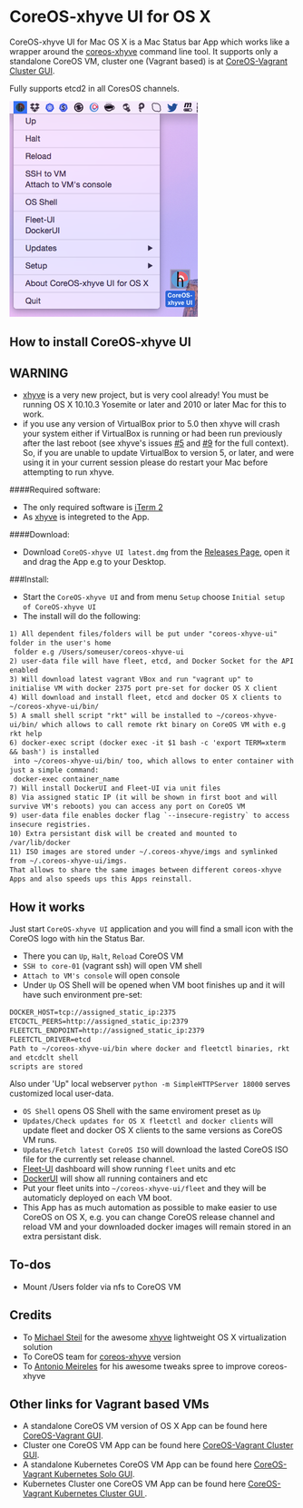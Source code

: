 CoreOS-xhyve UI for OS X
============================

CoreOS-xhyve UI for Mac OS X is a Mac Status bar App which works like a wrapper around the [coreos-xhyve](https://github.com/coreos/coreos-xhyve) command line tool. It supports only a standalone CoreOS VM, cluster one (Vagrant based) is at [CoreOS-Vagrant Cluster GUI](https://github.com/rimusz/coreos-osx-gui-cluster).

Fully supports etcd2 in all CoresOS channels.


![CoreOS-xhyve-UI](coreos-xhyve-ui.png "CoreOS-xhyve-UI")


How to install CoreOS-xhyve UI
----------

**WARNING**
 -----------
  - [xhyve](https://github.com/mist64/xhyve) is a very new project, but is very cool already! You must be running OS X 10.10.3 Yosemite or later and 2010 or later Mac for this to work.
  - if you use any version of VirtualBox prior to 5.0 then xhyve will crash your system either if VirtualBox is running or had been run previously after the last reboot (see xhyve's issues [#5](mist64/xhyve#5) and [#9](mist64/xhyve#9) for the full context). So, if you are unable to update VirtualBox to version 5, or later, and were using it in your current session please do restart your Mac before attempting to run xhyve.


####Required software:
* The only required software is [iTerm 2](http://www.iterm2.com/#/section/downloads) 
* As [xhyve](https://github.com/mist64/xhyve) is integreted to the App.

####Download:
* Download `CoreOS-xhyve UI latest.dmg` from the [Releases Page](https://github.com/rimusz/coreos-xhyve-ui/releases), open it and drag the App e.g to your Desktop.

###Install:
* Start the `CoreOS-xhyve UI` and from menu `Setup` choose `Initial setup of CoreOS-xhyve UI` 
* The install will do the following:

````
1) All dependent files/folders will be put under "coreos-xhyve-ui" folder in the user's home 
 folder e.g /Users/someuser/coreos-xhyve-ui
2) user-data file will have fleet, etcd, and Docker Socket for the API enabled
3) Will download latest vagrant VBox and run "vagrant up" to initialise VM with docker 2375 port pre-set for docker OS X client
4) Will download and install fleet, etcd and docker OS X clients to ~/coreos-xhyve-ui/bin/
5) A small shell script "rkt" will be installed to ~/coreos-xhyve-ui/bin/ which allows to call remote rkt binary on CoreOS VM with e.g rkt help
6) docker-exec script (docker exec -it $1 bash -c 'export TERM=xterm && bash') is installed 
 into ~/coreos-xhyve-ui/bin/ too, which allows to enter container with just a simple command:
 docker-exec container_name 
7) Will install DockerUI and Fleet-UI via unit files
8) Via assigned static IP (it will be shown in first boot and will survive VM's reboots) you can access any port on CoreOS VM
9) user-data file enables docker flag `--insecure-registry` to access insecure registries.
10) Extra persistant disk will be created and mounted to /var/lib/docker
11) ISO images are stored under ~/.coreos-xhyve/imgs and symlinked from ~/.coreos-xhyve-ui/imgs. 
That allows to share the same images between different coreos-xhyve Apps and also speeds ups this Apps reinstall.
````

How it works
------------

Just start `CoreOS-xhyve UI` application and you will find a small icon with the CoreOS logo with `h`in the Status Bar.

* There you can `Up`, `Halt`, `Reload` CoreOS VM
* `SSH to core-01` (vagrant ssh) will open VM shell
* `Attach to VM's console` will open console
* Under `Up` OS Shell will be opened when VM boot finishes up and it will have such environment pre-set:

````
DOCKER_HOST=tcp://assigned_static_ip:2375
ETCDCTL_PEERS=http://assigned_static_ip:2379
FLEETCTL_ENDPOINT=http://assigned_static_ip:2379
FLEETCTL_DRIVER=etcd
Path to ~/coreos-xhyve-ui/bin where docker and fleetctl binaries, rkt and etcdclt shell 
scripts are stored
```` 
Also under 'Up" local webserver `python -m SimpleHTTPServer 18000` serves customized local user-data.

* `OS Shell` opens OS Shell with the same enviroment preset as `Up`
* `Updates/Check updates for OS X fleetctl and docker clients` will update fleet and docker OS X clients to the same versions as CoreOS VM runs.
* `Updates/Fetch latest CoreOS ISO` will download the lasted CoreOS ISO file for the currently set release channel. 
* [Fleet-UI](http://fleetui.com) dashboard will show running `fleet` units and etc
* [DockerUI](https://github.com/crosbymichael/dockerui) will show all running containers and etc
* Put your fleet units into `~/coreos-xhyve-ui/fleet` and they will be automaticly deployed on each VM boot.
* This App has as much automation as possible to make easier to use CoreOS on OS X, e.g. you can change CoreOS release channel and reload VM and your downloaded docker images will remain stored in an extra persistant disk. 

To-dos
-----------
* Mount /Users folder via nfs to CoreOS VM


Credits
-----------
* To [Michael Steil](https://github.com/mist64) for the awesome [xhyve](https://github.com/mist64/xhyve) lightweight OS X virtualization solution
* To CoreOS team for [coreos-xhyve](https://github.com/coreos/coreos-xhyve) version
* To [Antonio Meireles](https://github.com/AntonioMeireles) for his awesome tweaks spree to improve coreos-xhyve

Other links for Vagrant based VMs
-----------
* A standalone CoreOS VM version of OS X App can be found here [CoreOS-Vagrant GUI](https://github.com/rimusz/coreos-osx-gui).
* Cluster one CoreOS VM App can be found here [CoreOS-Vagrant Cluster GUI](https://github.com/rimusz/coreos-osx-gui-cluster).
* A standalone Kubernetes CoreOS VM App can be found here [CoreOS-Vagrant Kubernetes Solo GUI](https://github.com/rimusz/coreos-osx-gui-kubernetes-solo).
* Kubernetes Cluster one CoreOS VM App can be found here [CoreOS-Vagrant Kubernetes Cluster GUI ](https://github.com/rimusz/coreos-osx-gui-kubernetes-cluster).

